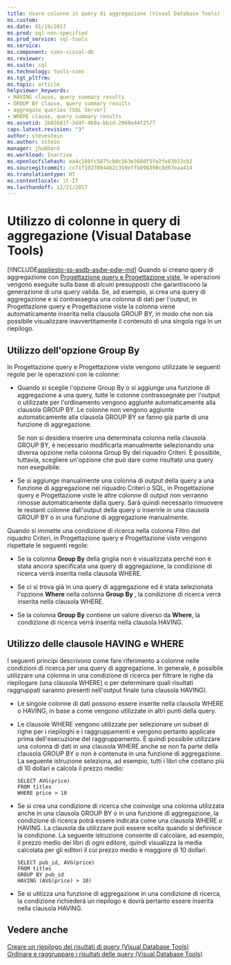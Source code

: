 ```yaml
---
title: Usare colonne in query di aggregazione (Visual Database Tools) | Microsoft Docs
ms.custom: 
ms.date: 01/19/2017
ms.prod: sql-non-specified
ms.prod_service: sql-tools
ms.service: 
ms.component: ssms-visual-db
ms.reviewer: 
ms.suite: sql
ms.technology: tools-ssms
ms.tgt_pltfrm: 
ms.topic: article
helpviewer_keywords:
- HAVING clause, query summary results
- GROUP BY clause, query summary results
- aggregate queries [SQL Server]
- WHERE clause, query summary results
ms.assetid: 1b82681f-3d4f-4b9a-bb1d-2060e44f2577
caps.latest.revision: "3"
author: stevestein
ms.author: sstein
manager: jhubbard
ms.workload: Inactive
ms.openlocfilehash: ea4c188fc5075cb0c563e360df5fe2fe83022cb2
ms.sourcegitcommit: cc71f1027884462c359effb898390c8d97eaa414
ms.translationtype: HT
ms.contentlocale: it-IT
ms.lasthandoff: 12/21/2017
---
```

# <a name="work-with-columns-in-aggregate-queries-visual-database-tools"></a>Utilizzo di colonne in query di aggregazione (Visual Database Tools)
[!INCLUDE[appliesto-ss-asdb-asdw-pdw-md](../../includes/appliesto-ss-asdb-asdw-pdw-md.md)] Quando si creano query di aggregazione con [Progettazione query e Progettazione viste](../../ssms/visual-db-tools/query-and-view-designer-tools-visual-database-tools.md), le operazioni vengono eseguite sulla base di alcuni presupposti che garantiscono la generazione di una query valida. Se, ad esempio, si crea una query di aggregazione e si contrassegna una colonna di dati per l'output, in Progettazione query e Progettazione viste la colonna viene automaticamente inserita nella clausola GROUP BY, in modo che non sia possibile visualizzare inavvertitamente il contenuto di una singola riga in un riepilogo.  
  
## <a name="using-group-by"></a>Utilizzo dell'opzione Group By  
In Progettazione query e Progettazione viste vengono utilizzate le seguenti regole per le operazioni con le colonne:  
  
-   Quando si sceglie l'opzione Group By o si aggiunge una funzione di aggregazione a una query, tutte le colonne contrassegnate per l'output o utilizzate per l'ordinamento vengono aggiunte automaticamente alla clausola GROUP BY. Le colonne non vengono aggiunte automaticamente alla clausola GROUP BY se fanno già parte di una funzione di aggregazione.  
  
    Se non si desidera inserire una determinata colonna nella clausola GROUP BY, è necessario modificarla manualmente selezionando una diversa opzione nella colonna Group By del riquadro Criteri. È possibile, tuttavia, scegliere un'opzione che può dare come risultato una query non eseguibile.  
  
-   Se si aggiunge manualmente una colonna di output della query a una funzione di aggregazione nel riquadro Criteri o SQL, in Progettazione query e Progettazione viste le altre colonne di output non verranno rimosse automaticamente dalla query. Sarà quindi necessario rimuovere le restanti colonne dall'output della query o inserirle in una clausola GROUP BY o in una funzione di aggregazione manualmente.  
  
Quando si immette una condizione di ricerca nella colonna Filtro del riquadro Criteri, in Progettazione query e Progettazione viste vengono rispettate le seguenti regole:  
  
-   Se la colonna **Group By** della griglia non è visualizzata perché non è stata ancora specificata una query di aggregazione, la condizione di ricerca verrà inserita nella clausola WHERE.  
  
-   Se ci si trova già in una query di aggregazione ed è stata selezionata l'opzione **Where** nella colonna **Group By** , la condizione di ricerca verrà inserita nella clausola WHERE.  
  
-   Se la colonna **Group By** contiene un valore diverso da **Where**, la condizione di ricerca verrà inserita nella clausola HAVING.  
  
## <a name="using-the-having-and-where-clauses"></a>Utilizzo delle clausole HAVING e WHERE  
I seguenti principi descrivono come fare riferimento a colonne nelle condizioni di ricerca per una query di aggregazione. In generale, è possibile utilizzare una colonna in una condizione di ricerca per filtrare le righe da riepilogare (una clausola WHERE) o per determinare quali risultati raggruppati saranno presenti nell'output finale (una clausola HAVING).  
  
-   Le singole colonne di dati possono essere inserite nella clausola WHERE o HAVING, in base a come vengono utilizzate in altri punti della query.  
  
-   Le clausole WHERE vengono utilizzate per selezionare un subset di righe per i riepiloghi e i raggruppamenti e vengono pertanto applicate prima dell'esecuzione del raggruppamento. È quindi possibile utilizzare una colonna di dati in una clausola WHERE anche se non fa parte della clausola GROUP BY o non è contenuta in una funzione di aggregazione. La seguente istruzione seleziona, ad esempio, tutti i libri che costano più di 10 dollari e calcola il prezzo medio:  
  
    ```  
    SELECT AVG(price)  
    FROM titles  
    WHERE price > 10  
    ```  
  
-   Se si crea una condizione di ricerca che coinvolge una colonna utilizzata anche in una clausola GROUP BY o in una funzione di aggregazione, la condizione di ricerca potrà essere indicata come una clausola WHERE o HAVING. La clausola da utilizzare può essere scelta quando si definisce la condizione. La seguente istruzione consente di calcolare, ad esempio, il prezzo medio dei libri di ogni editore, quindi visualizza la media calcolata per gli editori il cui prezzo medio è maggiore di 10 dollari.  
  
    ```  
    SELECT pub_id, AVG(price)  
    FROM titles  
    GROUP BY pub_id  
    HAVING (AVG(price) > 10)  
    ```  
  
-   Se si utilizza una funzione di aggregazione in una condizione di ricerca, la condizione richiederà un riepilogo e dovrà pertanto essere inserita nella clausola HAVING.  
  
## <a name="see-also"></a>Vedere anche  
[Creare un riepilogo dei risultati di query &#40;Visual Database Tools&#41;](../../ssms/visual-db-tools/summarize-query-results-visual-database-tools.md)  
[Ordinare e raggruppare i risultati delle query &#40;Visual Database Tools&#41;](../../ssms/visual-db-tools/sort-and-group-query-results-visual-database-tools.md)  
  
